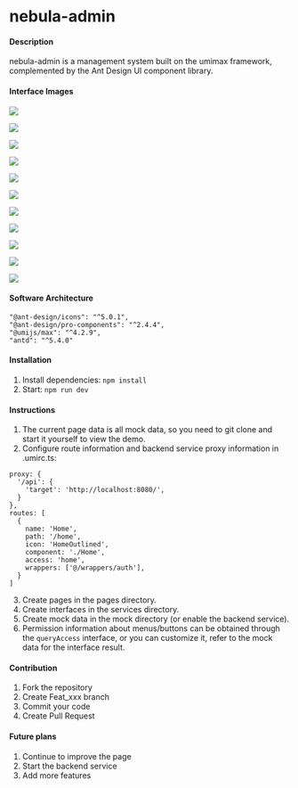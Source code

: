 # nebula-admin

#### Description

nebula-admin is a management system built on the umimax framework, complemented by the Ant Design UI component library.

#### Interface Images

![](https://gitee.com/kushu001/pic-go-images/raw/master/images/20240801113906.png)

![](https://gitee.com/kushu001/pic-go-images/raw/master/images/20240801202333.png)

![](https://gitee.com/kushu001/pic-go-images/raw/master/images/20240801114145.png)

![](https://gitee.com/kushu001/pic-go-images/raw/master/images/20240801114221.png)

![](https://gitee.com/kushu001/pic-go-images/raw/master/images/20240801114303.png)

![](https://gitee.com/kushu001/pic-go-images/raw/master/images/20240801114349.png)

![](https://gitee.com/kushu001/pic-go-images/raw/master/images/20240801114423.png)

![](https://gitee.com/kushu001/pic-go-images/raw/master/images/20240801114448.png)

![](https://gitee.com/kushu001/pic-go-images/raw/master/images/20240801114532.png)

![](https://gitee.com/kushu001/pic-go-images/raw/master/images/20240801114603.png)

![](https://gitee.com/kushu001/pic-go-images/raw/master/images/20240801114639.png)

#### Software Architecture

```
"@ant-design/icons": "^5.0.1",
"@ant-design/pro-components": "^2.4.4",
"@umijs/max": "^4.2.9",
"antd": "^5.4.0"
```

#### Installation

1. Install dependencies: `npm install`
2. Start: `npm run dev`

#### Instructions

1.  The current page data is all mock data, so you need to git clone and start it yourself to view the demo.
2.  Configure route information and backend service proxy information in .umirc.ts:

```
proxy: {
  '/api': {
    'target': 'http://localhost:8080/',
  }
},
routes: [
  {
    name: 'Home',
    path: '/home',
    icon: 'HomeOutlined',
    component: './Home',
    access: 'home',
    wrappers: ['@/wrappers/auth'],
  }
]
```

3.  Create pages in the pages directory.
4.  Create interfaces in the services directory.
5.  Create mock data in the mock directory (or enable the backend service).
6.  Permission information about menus/buttons can be obtained through the `queryAccess` interface, or you can customize it, refer to the mock data for the interface result.

#### Contribution

1.  Fork the repository
2.  Create Feat_xxx branch
3.  Commit your code
4.  Create Pull Request

#### Future plans

1.  Continue to improve the page
2.  Start the backend service
3.  Add more features
